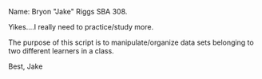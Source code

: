 Name: Bryon "Jake" Riggs
SBA 308.

Yikes....I really need to practice/study more. 

The purpose of this script is to manipulate/organize data sets belonging to two different learners in a class. 

Best,
Jake